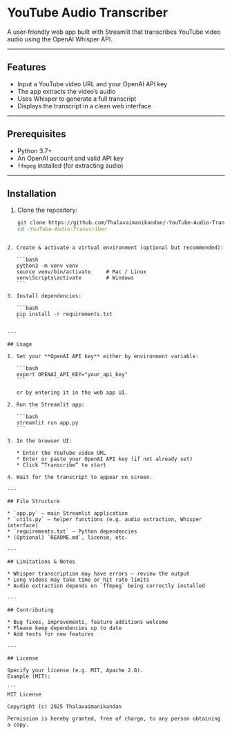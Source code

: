 # YouTube Audio Transcriber

A user‑friendly web app built with Streamlit that transcribes YouTube video audio using the OpenAI Whisper API.

---

## Features

- Input a YouTube video URL and your OpenAI API key  
- The app extracts the video’s audio  
- Uses Whisper to generate a full transcript  
- Displays the transcript in a clean web interface  

---

## Prerequisites

- Python 3.7+  
- An OpenAI account and valid API key  
- `ffmpeg` installed (for extracting audio)  

---

## Installation

1. Clone the repository:

   ```bash
   git clone https://github.com/Thalavaimanikandan/-YouTube-Audio-Transcriber.git
   cd -YouTube-Audio-Transcriber
````

2. Create & activate a virtual environment (optional but recommended):

   ```bash
   python3 -m venv venv
   source venv/bin/activate     # Mac / Linux
   venv\Scripts\activate        # Windows
   ```

3. Install dependencies:

   ```bash
   pip install -r requirements.txt
   ```

---

## Usage

1. Set your **OpenAI API key** either by environment variable:

   ```bash
   export OPENAI_API_KEY="your_api_key"
   ```

   or by entering it in the web app UI.

2. Run the Streamlit app:

   ```bash
   streamlit run app.py
   ```

3. In the browser UI:

   * Enter the YouTube video URL
   * Enter or paste your OpenAI API key (if not already set)
   * Click “Transcribe” to start

4. Wait for the transcript to appear on screen.

---

## File Structure

* `app.py` – main Streamlit application
* `utils.py` – helper functions (e.g. audio extraction, Whisper interface)
* `requirements.txt` – Python dependencies
* (Optional) `README.md`, license, etc.

---

## Limitations & Notes

* Whisper transcription may have errors — review the output
* Long videos may take time or hit rate limits
* Audio extraction depends on `ffmpeg` being correctly installed

---

## Contributing

* Bug fixes, improvements, feature additions welcome
* Please keep dependencies up to date
* Add tests for new features

---

## License

Specify your license (e.g. MIT, Apache 2.0).
Example (MIT):

```
MIT License

Copyright (c) 2025 Thalavaimanikandan

Permission is hereby granted, free of charge, to any person obtaining a copy.


